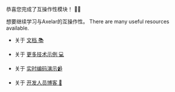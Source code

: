 恭喜您完成了互操作性模块！ 🎉🎉

想要继续学习与Axelar的互操作性。 There are many useful resources available.

- 关于 <a href="https://docs.axelar.dev/" target="_blank">文档 📚</a>

- 关于 <a href="https://github.com/axelarnetwork/axelar-examples/tree/main" target="_blank">更多技术示例 💻 </a>

- 关于 <a href="https://www.youtube.com/watch?v=3sctKcQIaLA&list=PLh_q0hSKS_y0Zt_GfL3olZHi4GwbF6tuo" target="_blank">实时编码演示📹</a>

- 关于 <a href="https://blog.axelar.dev/" target="_blank">开发人员博客 📝</a>
